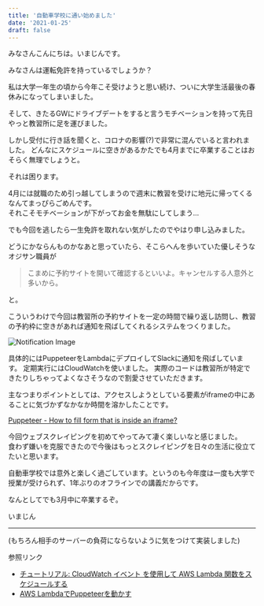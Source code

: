 ```yaml
---
title: '自動車学校に通い始めました'
date: '2021-01-25'
draft: false
---
```


みなさんこんにちは。いまじんです。

みなさんは運転免許を持っているでしょうか？

私は大学一年生の頃から今年こそ受けようと思い続け、ついに大学生活最後の春休みになってしまいました。

そして、きたるGWにドライブデートをすると言うモチベーションを持って先日やっと教習所に足を運びました。

しかし受付に行き話を聞くと、コロナの影響(?)で非常に混んでいると言われました。
どんなにスケジュールに空きがあるかたでも4月までに卒業することはおそらく無理でしょうと。

それは困ります。

4月には就職のため引っ越してしまうので週末に教習を受けに地元に帰ってくるなんてまっぴらごめんです。  
それこそモチベーションが下がってお金を無駄にしてしまう...

でも今回を逃したら一生免許を取れない気がしたのでやはり申し込みました。

どうにかならんものかなあと思っていたら、そこらへんを歩いていた優しそうなオジサン職員が

> こまめに予約サイトを開いて確認するといいよ。キャンセルする人意外と多いから。

と。

こういうわけで今回は教習所の予約サイトを一定の時間で繰り返し訪問し、教習の予約枠に空きがあれば通知を飛ばしてくれるシステムをつくりました。

![Notification Image](https://i.gyazo.com/3f23e0ff2fc436c39c917085c75e809c.jpg)

具体的にはPuppeteerをLambdaにデプロイしてSlackに通知を飛ばしています。
定期実行にはCloudWatchを使いました。
実際のコードは教習所が特定できたりしちゃってよくなさそうなので割愛させていただきます。

主なつまりポイントとしては、アクセスしようとしている要素がiframeの中にあることに気づかずなかなか時間を溶かしたことです。

[Puppeteer - How to fill form that is inside an iframe?](https://stackoverflow.com/questions/46529201/puppeteer-how-to-fill-form-that-is-inside-an-iframe)

今回ウェブスクレイピングを初めてやってみて凄く楽しいなと感じました。  
食わず嫌いを克服できたので今後はもっとスクレイピングを日々の生活に役立てたいと思います。


自動車学校では意外と楽しく過ごしています。というのも今年度は一度も大学で授業が受けられず、1年ぶりのオフラインでの講義だからです。

なんとしてでも3月中に卒業するぞ。
  
いまじん

--- 

(もちろん相手のサーバーの負荷にならないように気をつけて実装しました)

参照リンク
- [チュートリアル: CloudWatch イベント を使用して AWS Lambda 関数をスケジュールする](https://docs.aws.amazon.com/ja_jp/AmazonCloudWatch/latest/events/RunLambdaSchedule.html)
- [AWS LambdaでPuppeteerを動かす](https://qiita.com/kodai-saito/items/9051d2b30a29c7d64f7d)